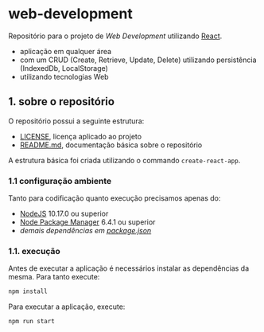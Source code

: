 # web-development

Repositório para o projeto de _Web Development_ utilizando [React](https://reactjs.org/).

+ aplicação em qualquer área
+ com um CRUD (Create, Retrieve, Update, Delete) utilizando persistência (IndexedDb, LocalStorage)
+ utilizando tecnologias Web

## 1. sobre o repositório

O repositório possui a seguinte estrutura:

+ [LICENSE](./LICENSE), licença aplicado ao projeto
+ [README.md](./README.md), documentação básica sobre o repositório

A estrutura básica foi criada utilizando o commando `create-react-app`.

### 1.1 configuração ambiente

Tanto para codificação quanto execução precisamos apenas do:

+ [NodeJS](https://nodejs.org/) 10.17.0 ou superior
+ [Node Package Manager](https://www.npmjs.com/) 6.4.1 ou superior
+ _demais dependências em [package.json](./package.json)_

### 1.1. execução

Antes de executar a aplicação é necessários instalar as dependências da mesma. Para tanto execute:

```bash
npm install
```

Para executar a aplicação, execute:

```bash
npm run start
```
